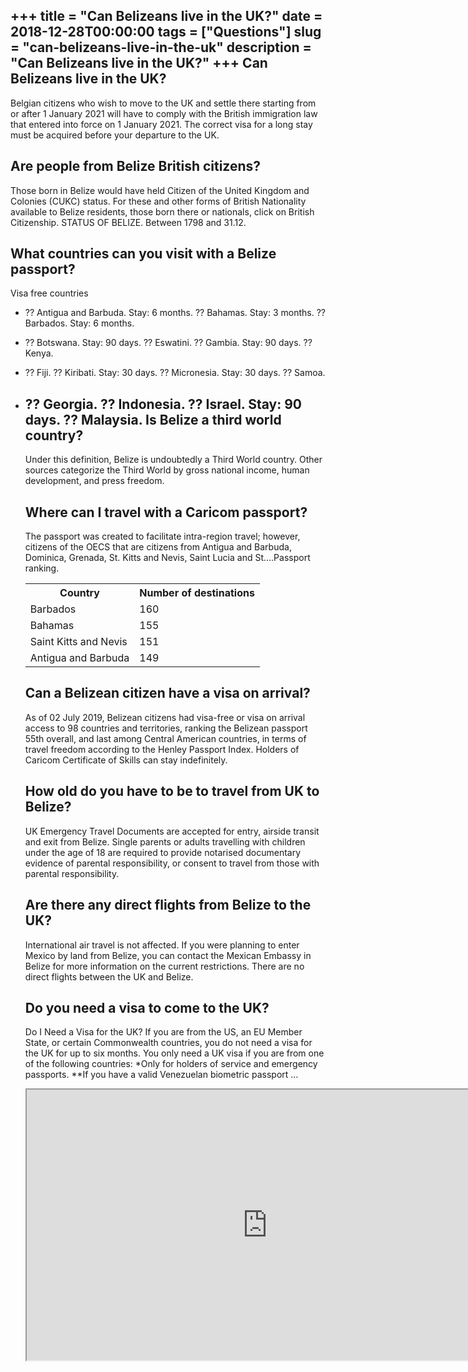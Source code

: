 +++
title = "Can Belizeans live in the UK?"
date = 2018-12-28T00:00:00
tags = ["Questions"]
slug = "can-belizeans-live-in-the-uk"
description = "Can Belizeans live in the UK?"
+++
Can Belizeans live in the UK?
-----------------------------

Belgian citizens who wish to move to the UK and settle there starting from or after 1 January 2021 will have to comply with the British immigration law that entered into force on 1 January 2021. The correct visa for a long stay must be acquired before your departure to the UK.

Are people from Belize British citizens?
----------------------------------------

Those born in Belize would have held Citizen of the United Kingdom and Colonies (CUKC) status. For these and other forms of British Nationality available to Belize residents, those born there or nationals, click on British Citizenship. STATUS OF BELIZE. Between 1798 and 31.12.

What countries can you visit with a Belize passport?
----------------------------------------------------

Visa free countries

- ?? Antigua and Barbuda. Stay: 6 months. ?? Bahamas. Stay: 3 months. ?? Barbados. Stay: 6 months.
- ?? Botswana. Stay: 90 days. ?? Eswatini. ?? Gambia. Stay: 90 days. ?? Kenya.
- ?? Fiji. ?? Kiribati. Stay: 30 days. ?? Micronesia. Stay: 30 days. ?? Samoa.
- ?? Georgia. ?? Indonesia. ?? Israel. Stay: 90 days. ?? Malaysia. Is Belize a third world country?
    --------------------------------
    
    Under this definition, Belize is undoubtedly a Third World country. Other sources categorize the Third World by gross national income, human development, and press freedom.
    
    Where can I travel with a Caricom passport?
    -------------------------------------------
    
    The passport was created to facilitate intra-region travel; however, citizens of the OECS that are citizens from Antigua and Barbuda, Dominica, Grenada, St. Kitts and Nevis, Saint Lucia and St….Passport ranking.
    
    <table><tr><th>Country</th><th>Number of destinations</th></tr><tr><td>Barbados</td><td>160</td></tr><tr><td>Bahamas</td><td>155</td></tr><tr><td>Saint Kitts and Nevis</td><td>151</td></tr><tr><td>Antigua and Barbuda</td><td>149</td></tr></table>
    
    Can a Belizean citizen have a visa on arrival?
    ----------------------------------------------
    
    As of 02 July 2019, Belizean citizens had visa-free or visa on arrival access to 98 countries and territories, ranking the Belizean passport 55th overall, and last among Central American countries, in terms of travel freedom according to the Henley Passport Index. Holders of Caricom Certificate of Skills can stay indefinitely.
    
    How old do you have to be to travel from UK to Belize?
    ------------------------------------------------------
    
    UK Emergency Travel Documents are accepted for entry, airside transit and exit from Belize. Single parents or adults travelling with children under the age of 18 are required to provide notarised documentary evidence of parental responsibility, or consent to travel from those with parental responsibility.
    
    Are there any direct flights from Belize to the UK?
    ---------------------------------------------------
    
    International air travel is not affected. If you were planning to enter Mexico by land from Belize, you can contact the Mexican Embassy in Belize for more information on the current restrictions. There are no direct flights between the UK and Belize.
    
    Do you need a visa to come to the UK?
    -------------------------------------
    
    Do I Need a Visa for the UK? If you are from the US, an EU Member State, or certain Commonwealth countries, you do not need a visa for the UK for up to six months. You only need a UK visa if you are from one of the following countries: \*Only for holders of service and emergency passports. \*\*If you have a valid Venezuelan biometric passport …
    
    <iframe allow="accelerometer; autoplay; clipboard-write; encrypted-media; gyroscope; picture-in-picture" allowfullscreen="" class="__youtube_prefs__  epyt-is-override  no-lazyload" data-no-lazy="1" data-origheight="433" data-origwidth="770" data-skipgform_ajax_framebjll="" height="433" id="_ytid_61817" loading="lazy" src="https://www.youtube.com/embed/zNDPgCgvGaM?enablejsapi=1&autoplay=0&cc_load_policy=0&cc_lang_pref=&iv_load_policy=1&loop=0&modestbranding=0&rel=1&fs=1&playsinline=0&autohide=2&theme=dark&color=red&controls=1&" title="YouTube player" width="770"></iframe>